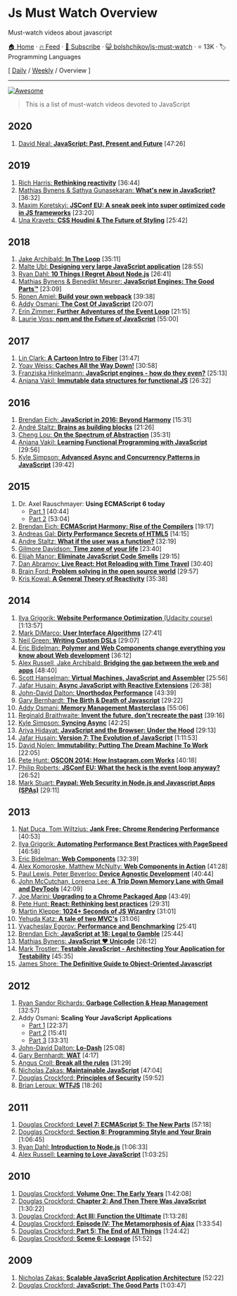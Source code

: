 # Js Must Watch Overview

Must-watch videos about javascript

[🏠 Home](/README.md) · [🔥 Feed](https://test.trackawesomelist.com/bolshchikov/js-must-watch/rss.xml) · [📮 Subscribe](https://trackawesomelist.us17.list-manage.com/subscribe?u=d2f0117aa829c83a63ec63c2f&id=36a103854c) · [😺 bolshchikov/js-must-watch](https://github.com/bolshchikov/js-must-watch) · ⭐ 13K · 🏷️ Programming Languages

[ [Daily](/content/bolshchikov/js-must-watch/README.md) / [Weekly](/content/bolshchikov/js-must-watch/week/README.md) / Overview ]

---

[![Awesome](https://cdn.rawgit.com/sindresorhus/awesome/d7305f38d29fed78fa85652e3a63e154dd8e8829/media/badge.svg)](https://github.com/sindresorhus/awesome)

> This is a list of must-watch videos devoted to JavaScript

## 2020

1.  [David Neal: **JavaScript: Past, Present and Future**](https://youtu.be/n-N67Q0O52U) \[47:26]

## 2019

1.  [Rich Harris: **Rethinking reactivity**](https://www.youtube.com/watch?v=AdNJ3fydeao) \[36:44]
2.  [Mathias Bynens & Sathya Gunasekaran: **What's new in JavaScript?**](https://www.youtube.com/watch?v=c0oy0vQKEZE) \[36:32]
3.  [Maxim Koretskyi: **JSConf EU: A sneak peek into super optimized code in JS frameworks**](https://www.youtube.com/watch?v=_VHNTC67NR8) \[23:20]
4.  [Una Kravets: **CSS Houdini & The Future of Styling**](https://www.youtube.com/watch?v=GhRE3rML9t4) \[25:42]

## 2018

1.  [Jake Archibald: **In The Loop**](https://www.youtube.com/watch?v=cCOL7MC4Pl0) \[35:11]
2.  [Malte Ubl: **Designing very large JavaScript application**](https://www.youtube.com/watch?v=ZZmUwXEiPm4) \[28:55]
3.  [Ryan Dahl: **10 Things I Regret About Node.js**](https://www.youtube.com/watch?v=M3BM9TB-8yA) \[26:41]
4.  [Mathias Bynens & Benedikt Meurer: **JavaScript Engines: The Good Parts™**](https://www.youtube.com/watch?v=5nmpokoRaZI) \[23:09]
5.  [Ronen Amiel: **Build your own webpack**](https://www.youtube.com/watch?v=Gc9-7PBqOC8) \[39:38]
6.  [Addy Osmani: **The Cost Of JavaScript**](https://www.youtube.com/watch?v=63I-mEuSvGA) \[20:07]
7.  [Erin Zimmer: **Further Adventures of the Event Loop**](https://www.youtube.com/watch?v=u1kqx6AenYw) \[21:15]
8.  [Laurie Voss: **npm and the Future of JavaScript**](https://www.youtube.com/watch?v=Qa4dxW-Qi2s) \[55:00]

## 2017

1.  [Lin Clark: **A Cartoon Intro to Fiber**](https://www.youtube.com/watch?v=ZCuYPiUIONs) \[31:47]
2.  [Yoav Weiss: **Caches All the Way Down!**](https://www.youtube.com/watch?v=WFI-Yi9Fb7Y) \[30:58]
3.  [Franziska Hinkelmann: **JavaScript engines - how do they even?**](https://www.youtube.com/watch?v=p-iiEDtpy6I) \[25:13]
4.  [Anjana Vakil: **Immutable data structures for functional JS**](https://www.youtube.com/watch?v=Wo0qiGPSV-s) \[26:32]

## 2016

1.  [Brendan Eich: **JavaScript in 2016: Beyond Harmony**](https://www.oreilly.com/ideas/brendan-eich-javascript-fluent-2016) \[15:31]
2.  [André Staltz: **Brains as building blocks**](https://www.youtube.com/watch?v=1ToJ7cxb1R8) \[21:26]
3.  [Cheng Lou: **On the Spectrum of Abstraction**](https://www.youtube.com/watch?v=mVVNJKv9esE) \[35:31]
4.  [Anjana Vakil: **Learning Functional Programming with JavaScript**](https://www.youtube.com/watch?v=e-5obm1G_FY) \[29:56]
5.  [Kyle Simpson: **Advanced Async and Concurrency Patterns in JavaScript**](https://www.youtube.com/watch?v=Qg1SvpIau6U) \[39:42]

## 2015

1.  Dr. Axel Rauschmayer: **Using ECMAScript 6 today**
    *   [Part 1](https://www.youtube.com/watch?v=Fg3bEZIcnUw) \[40:44]
    *   [Part 2](https://www.youtube.com/watch?v=Vhhq1WpzsnM) \[53:04]
2.  [Brendan Eich: **ECMAScript Harmony: Rise of the Compilers**](https://www.youtube.com/watch?v=PlmsweSNhTw) \[19:17]
3.  [Andreas Gal: **Dirty Performance Secrets of HTML5**](https://www.youtube.com/watch?v=t8x40JXUeWA) \[14:15]
4.  [Andre Staltz: **What if the user was a function?**](https://www.youtube.com/watch?v=1zj7M1LnJV4) \[32:19]
5.  [Gilmore Davidson: **Time zone of your life**](https://www.youtube.com/watch?v=2BdFg5JT9lg) \[23:40]
6.  [Elijah Manor: **Eliminate JavaScript Code Smells**](https://www.youtube.com/watch?v=JVlfj7mQZPo) \[29:15]
7.  [Dan Abramov: **Live React: Hot Reloading with Time Travel**](https://www.youtube.com/watch?v=xsSnOQynTHs) \[30:40]
8.  [Brain Ford: **Problem solving in the open source world**](https://www.youtube.com/watch?v=9iIRZrxK1vA) \[29:57]
9.  [Kris Kowal: **A General Theory of Reactivity**](https://www.youtube.com/watch?v=2p51PE1MZ8U) \[35:38]

## 2014

1.  [Ilya Grigorik: **Website Performance Optimization** (Udacity course)](https://www.udacity.com/course/ud884) \[1:13:57]
2.  [Mark DiMarco: **User Interface Algorithms**](https://www.youtube.com/watch?v=90NsjKvz9Ns\&index=2\&list=PL37ZVnwpeshFXOP2lqCUykYPXYNsK_fgN) \[27:41]
3.  [Neil Green: **Writing Custom DSLs**](https://www.youtube.com/watch?v=lm4jEcnWeKI\&index=11\&list=PL37ZVnwpeshFXOP2lqCUykYPXYNsK_fgN) \[29:07]
4.  [Eric Bidelman: **Polymer and Web Components change everything you know about Web development**](https://www.youtube.com/watch?v=8OJ7ih8EE7s) \[36:12]
5.  [Alex Russell, Jake Archibald: **Bridging the gap between the web and apps**](https://www.youtube.com/watch?v=_yy0CDLnhMA)  \[48:40]
6.  [Scott Hanselman: **Virtual Machines, JavaScript and Assembler**](https://www.youtube.com/watch?v=UzyoT4DziQ4) \[25:56]
7.  [Jafar Husain: **Async JavaScript with Reactive Extensions**](https://www.youtube.com/watch?v=XRYN2xt11Ek) \[26:38]
8.  [John-David Dalton: **Unorthodox Performance**](https://www.youtube.com/watch?v=NthmeLEhDDM) \[43:39]
9.  [Gary Bernhardt: **The Birth & Death of Javascript**](https://www.destroyallsoftware.com/talks/the-birth-and-death-of-javascript) \[29:22]
10. [Addy Osmani: **Memory Management Masterclass**](https://www.youtube.com/watch?v=LaxbdIyBkL0) \[55:06]
11. [Reginald Braithwaite: **Invent the future, don't recreate the past**](http://youtu.be/uYcAjr2J_rU) \[39:16]
12. [Kyle Simpson: **Syncing Async**](https://www.youtube.com/watch?v=-wYw0bZZ38Y) \[42:25]
13. [Ariya Hidayat: **JavaScript and the Browser: Under the Hood**](https://www.youtube.com/watch?v=dibzLw4wPms) \[29:13]
14. [Jafar Husain: **Version 7: The Evolution of JavaScript**](https://www.youtube.com/watch?v=DqMFX91ToLw) \[1:11:53]
15. [David Nolen: **Immutability: Putting The Dream Machine To Work**](https://www.youtube.com/watch?v=SiFwRtCnxv4) \[22:05]
16. [Pete Hunt: **OSCON 2014: How Instagram.com Works**](https://www.youtube.com/watch?v=VkTCL6Nqm6Y) \[40:18]
17. [Philip Roberts: **JSConf EU: What the heck is the event loop anyway?**](https://www.youtube.com/watch?v=8aGhZQkoFbQ) \[26:52]
18. [Mark Stuart: **Paypal: Web Security in Node.js and Javascript Apps (SPAs)**](http://youtu.be/vE5kCqwoSUg) \[29:11]

## 2013

1.  [Nat Duca, Tom Wiltzius: **Jank Free: Chrome Rendering Performance**](https://www.youtube.com/watch?v=n8ep4leoN9A\&feature=youtu.be) \[40:53]
2.  [Ilya Grigorik: **Automating Performance Best Practices with PageSpeed**](https://www.youtube.com/watch?v=uR5urTx8S4E\&feature=youtu.be) \[46:58]
3.  [Eric Bidelman: **Web Components**](https://www.youtube.com/watch?v=fqULJBBEVQE\&feature=youtu.be) \[32:39]
4.  [Alex Komoroske, Matthew McNulty: **Web Components in Action**](https://www.youtube.com/watch?v=0g0oOOT86NY\&feature=youtu.be) \[41:28]
5.  [Paul Lewis, Peter Beverloo: **Device Agnostic Development**](https://www.youtube.com/watch?v=055ekKZk7mc\&feature=youtu.be)  \[40:44]
6.  [John McCutchan, Loreena Lee: **A Trip Down Memory Lane with Gmail and DevTools**](https://www.youtube.com/watch?v=x9Jlu_h_Lyw\&feature=youtu.be) \[42:09]
7.  [Joe Marini: **Upgrading to a Chrome Packaged App**](https://www.youtube.com/watch?v=e0W2szZ2qhg\&feature=youtu.be) \[43:49]
8.  [Pete Hunt: **React: Rethinking best practices**](https://www.youtube.com/watch?v=x7cQ3mrcKaY) \[29:31]
9.  [Martin Kleppe: **1024+ Seconds of JS Wizardry**](https://www.youtube.com/watch?v=RTxtiLp1C8Y) \[31:01]
10. [Yehuda Katz: **A tale of two MVC's**](https://www.youtube.com/watch?v=s1dhXamEAKQ) \[31:06]
11. [Vyacheslav Egorov: **Performance and Benchmarking**](https://www.youtube.com/watch?v=65-RbBwZQdU) \[25:41]
12. [Brendan Eich: **JavaScript at 18: Legal to Gamble**](https://www.youtube.com/watch?v=qrf9ONmtXbM) \[25:44]
13. [Mathias Bynens: **JavaScript ♥ Unicode**](https://vimeo.com/76597193) \[26:12]
14. [Mark Trostler: **Testable JavaScript - Architecting Your Application for Testability**](https://www.youtube.com/watch?v=JjqKQ8ezwKQ) \[45:35]
15. [James Shore: **The Definitive Guide to Object-Oriented Javascript**](https://www.youtube.com/watch?v=PMfcsYzj-9M)

## 2012

1.  [Ryan Sandor Richards: **Garbage Collection & Heap Management**](http://vimeo.com/45140516) \[32:57]
2.  Addy Osmani: **Scaling Your JavaScript Applications**
    *   [Part 1](https://youtu.be/2g8AceFb0is) \[22:37]
    *   [Part 2](https://youtu.be/AlJdI6yNo4U) \[15:41]
    *   [Part 3](https://youtu.be/LZK-ObWu_5I) \[33:31]
3.  [John-David Dalton: **Lo-Dash**](https://www.youtube.com/watch?v=dpPy4f_SeEk) \[25:08]
4.  [Gary Bernhardt: **WAT**](https://www.destroyallsoftware.com/talks/wat) \[4:17]
5.  [Angus Croll: **Break all the rules**](https://www.youtube.com/watch?v=MFtijdklZDo) \[31:29]
6.  [Nicholas Zakas: **Maintainable JavaScript**](https://www.youtube.com/watch?v=c-kav7Tf834) \[47:04]
7.  [Douglas Crockford: **Principles of Security**](https://www.youtube.com/watch?v=ZVCPZTTlhiM) \[59:52]
8.  [Brian Leroux: **WTFJS**](https://www.youtube.com/watch?v=et8xNAc2ic8) \[18:26]

## 2011

1.  [Douglas Crockford: **Level 7: ECMAScript 5: The New Parts**](https://www.youtube.com/watch?v=UTEqr0IlFKY) \[57:18]
2.  [Douglas Crockford: **Section 8: Programming Style and Your Brain**](https://www.youtube.com/watch?v=taaEzHI9xyY) \[1:06:45]
3.  [Ryan Dahl: **Introduction to Node.js**](https://www.youtube.com/watch?v=jo_B4LTHi3I) \[1:06:33]
4.  [Alex Russell: **Learning to Love JavaScript**](https://www.youtube.com/watch?v=seX7jYI96GE) \[1:03:25]

## 2010

1.  [Douglas Crockford: **Volume One: The Early Years**](https://www.youtube.com/watch?v=JxAXlJEmNMg) \[1:42:08]
2.  [Douglas Crockford: **Chapter 2: And Then There Was JavaScript**](https://www.youtube.com/watch?v=RO1Wnu-xKoY) \[1:30:22]
3.  [Douglas Crockford: **Act III: Function the Ultimate**](https://www.youtube.com/watch?v=ya4UHuXNygM) \[1:13:28]
4.  [Douglas Crockford: **Episode IV: The Metamorphosis of Ajax**](https://www.youtube.com/watch?v=Fv9qT9joc0M) \[1:33:54]
5.  [Douglas Crockford: **Part 5: The End of All Things**](https://www.youtube.com/watch?v=47Ceot8yqeI) \[1:24:42]
6.  [Douglas Crockford: **Scene 6: Loopage**](https://www.youtube.com/watch?v=QgwSUtYSUqA) \[51:52]

## 2009

1.  [Nicholas Zakas: **Scalable JavaScript Application Architecture**](https://www.youtube.com/watch?v=vXjVFPosQHw) \[52:22]
2.  [Douglas Crockford: **JavaScript: The Good Parts**](https://www.youtube.com/watch?v=hQVTIJBZook) \[1:03:47]

